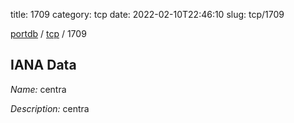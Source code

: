 title: 1709
category: tcp
date: 2022-02-10T22:46:10
slug: tcp/1709

[portdb](/) / [tcp](/category/tcp.html) / 1709


## IANA Data

_Name:_ centra

_Description:_ centra

